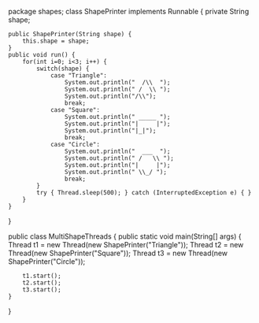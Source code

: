 
package shapes;
class ShapePrinter implements Runnable {
    private String shape;

    public ShapePrinter(String shape) {
        this.shape = shape;
    }
    public void run() {
        for(int i=0; i<3; i++) {
            switch(shape) {
                case "Triangle":
                    System.out.println("  /\\  ");
                    System.out.println(" /  \\ ");
                    System.out.println("/\\");
                    break;
                case "Square":
                    System.out.println(" _____ ");
                    System.out.println("|     |");
                    System.out.println("|_|");
                    break;
                case "Circle":
                    System.out.println("  ___  ");
                    System.out.println(" /   \\ ");
                    System.out.println("|     |");
                    System.out.println(" \\_/ ");
                    break;
            }
            try { Thread.sleep(500); } catch (InterruptedException e) { }
        }
    }
}

public class MultiShapeThreads {
    public static void main(String[] args) {
        Thread t1 = new Thread(new ShapePrinter("Triangle"));
        Thread t2 = new Thread(new ShapePrinter("Square"));
        Thread t3 = new Thread(new ShapePrinter("Circle"));

        t1.start();
        t2.start();
        t3.start();
    }
}
